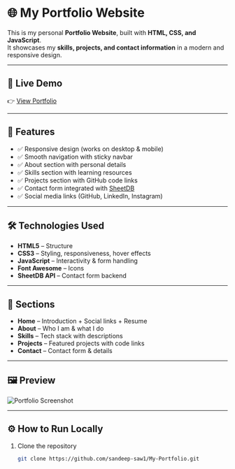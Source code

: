 # 🌐 My Portfolio Website

This is my personal **Portfolio Website**, built with **HTML, CSS, and JavaScript**.  
It showcases my **skills, projects, and contact information** in a modern and responsive design.  

---

## 🚀 Live Demo
👉 [View Portfolio](https://sandeep-saw1.github.io/My-Portfolio/)  

---

## 📌 Features
- ✅ Responsive design (works on desktop & mobile)  
- ✅ Smooth navigation with sticky navbar  
- ✅ About section with personal details  
- ✅ Skills section with learning resources  
- ✅ Projects section with GitHub code links  
- ✅ Contact form integrated with [SheetDB](https://sheetdb.io/)  
- ✅ Social media links (GitHub, LinkedIn, Instagram)  

---

## 🛠️ Technologies Used
- **HTML5** – Structure  
- **CSS3** – Styling, responsiveness, hover effects  
- **JavaScript** – Interactivity & form handling  
- **Font Awesome** – Icons  
- **SheetDB API** – Contact form backend  

---

## 📂 Sections
- **Home** – Introduction + Social links + Resume  
- **About** – Who I am & what I do  
- **Skills** – Tech stack with descriptions  
- **Projects** – Featured projects with code links  
- **Contact** – Contact form & details  

---

## 🖼️ Preview
![Portfolio Screenshot](Img/screen.jpg)  

---

## ⚙️ How to Run Locally
1. Clone the repository  
   ```bash
   git clone https://github.com/sandeep-saw1/My-Portfolio.git
